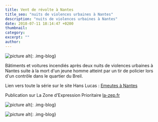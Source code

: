 ```yaml
---
title: Vent de révolte à Nantes
title_seo: "nuits de violences urbaines à Nantes"
description: "nuits de violences urbaines à Nantes"
date: 2018-07-11 18:14:47 +0200
thumbnail:
category:
excerpt: ""
author:
---
```

![picture alt](/images/emeutes-nantes_01.jpg "Emeutes à Nantes"){: .img-blog}

Bâtiments et voitures incendiés après deux nuits de violences urbaines à Nantes suite à la mort d'un jeune homme atteint par un tir de policier lors d'un contrôle dans le quartier du Breil.


Lien vers toute la série sur le site Hans Lucas : [Emeutes à Nantes](http://hanslucas.com/vue/EmeutesNantes)

Publication sur La Zone d’Expression Prioritaire [la-zep.fr](https://www.la-zep.fr/)

![picture alt](/images/publications/publication_38b.jpg "La Zep"){: .img-blog}

![picture alt](/images/publications/publication_38.jpg "La Zep"){: .img-blog}